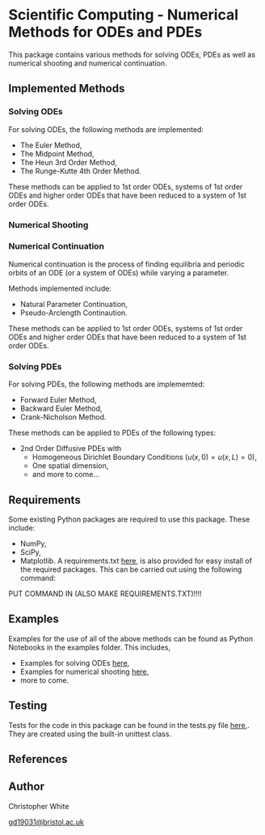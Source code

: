 # Scientific Computing - Numerical Methods for ODEs and PDEs

This package contains various methods for solving ODEs, PDEs as well as numerical shooting and numerical continuation.



## Implemented Methods
### Solving ODEs
For solving ODEs, the following methods are implemented:
 - The Euler Method,
 - The Midpoint Method,
 - The Heun 3rd Order Method,
 - The Runge-Kutte 4th Order Method.

These methods can be applied to 1st order ODEs, systems of 1st order ODEs and higher order ODEs that have been reduced to a system of 1st order ODEs.


### Numerical Shooting


### Numerical Continuation
Numerical continuation is the process of finding equilibria and periodic orbits of an ODE (or a system of ODEs) while varying a parameter.

Methods implemented include:
 - Natural Parameter Continuation,
 - Pseudo-Arclength Continaution.

These methods can be applied to 1st order ODEs, systems of 1st order ODEs and higher order ODEs that have been reduced to a system of 1st order ODEs.


### Solving PDEs
For solving PDEs, the following methods are implememted:
 - Forward Euler Method,
 - Backward Euler Method,
 - Crank-Nicholson Method.

These methods can be applied to PDEs of the following types:
 - 2nd Order Diffusive PDEs with
    - Homogeneous Dirichlet Boundary Conditions ($u(x,0) = u(x,L) = 0$),
    - One spatial dimension,
    - and more to come...

## Requirements
Some existing Python packages are required to use this package. These include:
 - NumPy,
 - SciPy,
 - Matplotlib.
A requirements.txt [here](requirements.txt), is also provided for easy install of the required packages. This can be carried out using the following command:

PUT COMMAND IN (ALSO MAKE REQUIREMENTS.TXT)!!!!



## Examples
Examples for the use of all of the above methods can be found as Python Notebooks in the examples folder. This includes,
 - Examples for solving ODEs [here](examples/solving_odes.ipynb),
 - Examples for numerical shooting [here](examples/numerical_shooting.ipynb),
 - more to come.


## Testing
Tests for the code in this package can be found in the tests.py file [here](tests.py),. They are created using the built-in unittest class.


## References

## Author
Christopher White

gd19031@bristol.ac.uk
